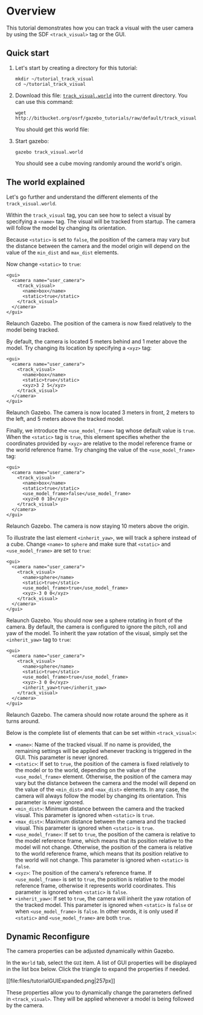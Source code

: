 # Overview

This tutorial demonstrates how you can track a visual with the user camera by
using the SDF `<track_visual>` tag or the GUI.

## Quick start

1. Let's start by creating a directory for this tutorial:

    ~~~
    mkdir ~/tutorial_track_visual
    cd ~/tutorial_track_visual
    ~~~

2. Download this file:
[`track_visual.world`](http://bitbucket.org/osrf/gazebo_tutorials/raw/default/track_visual/files/track_visual.world)
into the current directory. You can use this command:

    ~~~
    wget http://bitbucket.org/osrf/gazebo_tutorials/raw/default/track_visual/files/track_visual.world
    ~~~

    You should get this world file:

    <include src='http://bitbucket.org/osrf/gazebo_tutorials/raw/default/track_visual/files/track_visual.world' />

3. Start gazebo:

    ~~~
    gazebo track_visual.world
    ~~~

    You should see a cube moving randomly around the world's origin.

## The world explained

Let's go further and understand the different elements of the `track_visual.world`.

<include from='/    <gui/' to='/</name>/' src='http://bitbucket.org/osrf/gazebo_tutorials/raw/default/track_visual/files/track_visual.world' />

Within the `track_visual` tag, you can see how to select a visual by specifying a `<name>` tag. The visual will be tracked from startup. The camera will follow the model by changing its orientation.

<include from='/          <static/' to='/</max_dist>/' src='http://bitbucket.org/osrf/gazebo_tutorials/raw/default/track_visual/files/track_visual.world' />

Because `<static>` is set to `false`, the position of the camera may vary but the distance between the camera and the model origin will depend on the value of the `min_dist` and `max_dist` elements.

Now change `<static>` to `true`:

    <gui>
      <camera name="user_camera">
        <track_visual>
          <name>box</name>
          <static>true</static>
        </track_visual>
      </camera>
    </gui>

Relaunch Gazebo. The position of the camera is now fixed relatively to the model being tracked.

By default, the camera is located 5 meters behind and 1 meter above the model. Try changing its location by specifying a `<xyz>` tag:

    <gui>
      <camera name="user_camera">
        <track_visual>
          <name>box</name>
          <static>true</static>
          <xyz>3 2 5</xyz>
        </track_visual>
      </camera>
    </gui>

Relaunch Gazebo. The camera is now located 3 meters in front, 2 meters to the left, and 5 meters above the tracked model.

Finally, we introduce the `<use_model_frame>` tag whose default value is `true`. When the `<static>` tag is `true`, this element specifies whether the coordinates provided by `<xyz>` are relative to the model reference frame or the world reference frame. Try changing the value of the `<use_model_frame>` tag:

    <gui>
      <camera name="user_camera">
        <track_visual>
          <name>box</name>
          <static>true</static>
          <use_model_frame>false</use_model_frame>
          <xyz>0 0 10</xyz>
        </track_visual>
      </camera>
    </gui>

Relaunch Gazebo. The camera is now staying 10 meters above the origin.

To illustrate the last element `<inherit_yaw>`, we will track a sphere instead of a cube. Change `<name>` to `sphere` and make sure that `<static>` and `<use_model_frame>` are set to `true`:

    <gui>
      <camera name="user_camera">
        <track_visual>
          <name>sphere</name>
          <static>true</static>
          <use_model_frame>true</use_model_frame>
          <xyz>-3 0 0</xyz>
        </track_visual>
      </camera>
    </gui>

Relaunch Gazebo. You should now see a sphere rotating in front of the camera. By default, the camera is configured to ignore the pitch, roll and yaw of the model. To inherit the yaw rotation of the visual, simply set the `<inherit_yaw>` tag to `true`:

    <gui>
      <camera name="user_camera">
        <track_visual>
          <name>sphere</name>
          <static>true</static>
          <use_model_frame>true</use_model_frame>
          <xyz>-3 0 0</xyz>
          <inherit_yaw>true</inherit_yaw>
        </track_visual>
      </camera>
    </gui>

Relaunch Gazebo. The camera should now rotate around the sphere as it turns around.

Below is the complete list of elements that can be set within `<track_visual>`:

* `<name>`: Name of the tracked visual. If no name is provided, the remaining settings will be applied whenever tracking is triggered in the GUI. This parameter is never ignored.
* `<static>`: If set to `true`, the position of the camera is fixed relatively to the model or to the world, depending on the value of the `<use_model_frame>` element. Otherwise, the position of the camera may vary but the distance between the camera and the model will depend on the value of the `<min_dist>` and `<max_dist>` elements. In any case, the camera will always follow the model by changing its orientation. This parameter is never ignored.
* `<min_dist>`: Minimum distance between the camera and the tracked visual. This parameter is ignored when `<static>` is `true`.
* `<max_dist>`: Maximum distance between the camera and the tracked visual. This parameter is ignored when `<static>` is `true`.
* `<use_model_frame>`: If set to `true`, the position of the camera is relative to the model reference frame, which means that its position relative to the model will not change. Otherwise, the position of the camera is relative to the world reference frame, which means that its position relative to the world will not change. This parameter is ignored when `<static>` is `false`.
* `<xyz>`: The position of the camera's reference frame. If `<use_model_frame>` is set to `true`, the position is relative to the model reference frame, otherwise it represents world coordinates. This parameter is ignored when `<static>` is `false`.
* `<inherit_yaw>`: If set to `true`, the camera will inherit the yaw rotation of the tracked model. This parameter is ignored when `<static>` is `false` or when `<use_model_frame>` is `false`. In other words, it is only used if `<static>` and `<use_model_frame>` are both `true`.

## Dynamic Reconfigure

The camera properties can be adjusted dynamically within Gazebo.

In the `World` tab, select the `GUI` item. A list of GUI properties will be displayed in the list box below. Click the triangle to expand the properties if needed.

[[file:files/tutorialGUIExpanded.png|257px]]

These properties allow you to dynamically change the parameters defined in `<track_visual>`. They will be applied whenever a model is being followed by the camera.
